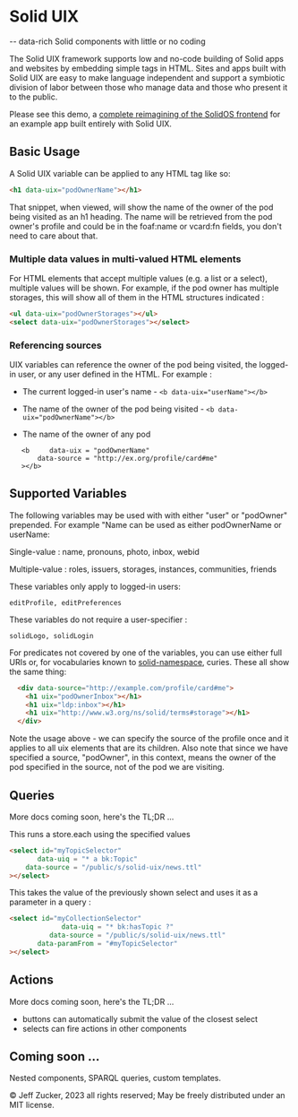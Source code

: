 # Solid UIX 

-- data-rich Solid components with little or no coding

The Solid UIX framework supports low and no-code building of Solid apps and websites by embedding simple tags in HTML.  Sites and apps built with Solid UIX are easy to make language independent and support a symbiotic division of labor between those who manage data and those who present it to the public.

Please see this demo, a [complete reimagining of the SolidOS frontend](https://solidos.github.io/solid-uix/index.html) for an example app built entirely with Solid UIX.

## Basic Usage

A Solid UIX variable can be applied to any HTML tag like so:

```html
<h1 data-uix="podOwnerName"></h1>
```

That snippet, when viewed, will show the name of the owner of the pod being visited as an h1 heading.  The name will be retrieved from the pod owner's profile and could be in the foaf:name or vcard:fn fields, you don't need to care about that.

### Multiple data values in multi-valued HTML elements

For HTML elements that accept multiple values (e.g. a list or a select), multiple values will be shown.  For example, if the pod owner has multiple storages, this will show all of them in the HTML structures indicated :

```html
<ul data-uix="podOwnerStorages"></ul>
<select data-uix="podOwnerStorages"></select>
```
### Referencing sources

UIX variables can reference the owner of the pod being visited, the logged-in user, or any user defined in the HTML.  For example :

* The current logged-in user's name - `<b data-uix="userName"></b>`

* The name of the owner of the pod being visited - `<b data-uix="podOwnerName"></b>`

* The name of the owner of any pod
```
   <b     data-uix = "podOwnerName" 
       data-source = "http://ex.org/profile/card#me"
   ></b>
```

## Supported Variables

The following variables may be used with with either "user" or "podOwner" prepended.  For example "Name can be used as either podOwnerName or userName:

Single-value : name, pronouns, photo, inbox, webid

Multiple-value : roles, issuers, storages, instances, communities, friends

These variables only apply to logged-in users:

    editProfile, editPreferences

These variables do not require a user-specifier :

    solidLogo, solidLogin

For predicates not covered by one of the variables, you can use either full URIs or, for vocabularies known to [solid-namespace](https://github.com/solid/solid-namespace), curies. These all show the same thing:

```html
  <div data-source="http://example.com/profile/card#me">
    <h1 uix="podOwnerInbox"></h1>
    <h1 uix="ldp:inbox"></h1>
    <h1 uix="http://www.w3.org/ns/solid/terms#storage"></h1>
  </div>
```
Note the usage above - we can specify the source of the profile once and it applies to all uix elements that are its children.  Also note that since we have specified a source, "podOwner", in this context, means the owner of the pod specified in the source, not of the pod we are visiting.

## Queries

More docs coming soon, here's the TL;DR ...

This runs a store.each using the specified values

```html
<select id="myTopicSelector"
       data-uiq = "* a bk:Topic"
    data-source = "/public/s/solid-uix/news.ttl"
></select>
```

This takes the value of the previously shown select and uses it as a parameter in a query :

```html
<select id="myCollectionSelector"
             data-uiq = "* bk:hasTopic ?"
          data-source = "/public/s/solid-uix/news.ttl"
       data-paramFrom = "#myTopicSelector"
></select>
```

## Actions

More docs coming soon, here's the TL;DR ...

* buttons can automatically submit the value of the closest select
* selects can fire actions in other components

## Coming soon ...

Nested components, SPARQL queries, custom templates.

&copy; Jeff Zucker, 2023 all rights reserved; May be freely distributed under an MIT license.
